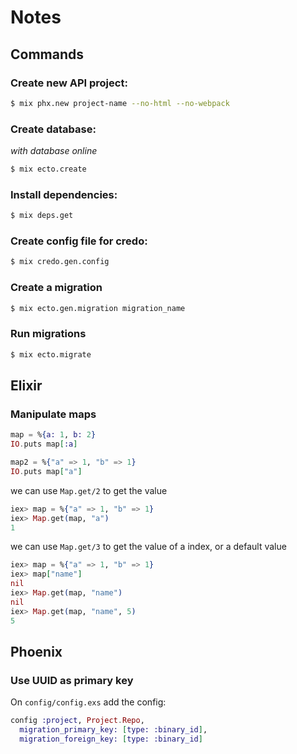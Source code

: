 # Notes

## Commands

### Create new API project:
```bash
$ mix phx.new project-name --no-html --no-webpack
```

### Create database:
_with database online_
```bash
$ mix ecto.create
```

### Install dependencies:
```bash
$ mix deps.get
```

### Create config file for credo:
```bash
$ mix credo.gen.config
```

### Create a migration
```bash
$ mix ecto.gen.migration migration_name
```

### Run migrations
```bash
$ mix ecto.migrate
```

## Elixir

### Manipulate maps
```elixir
map = %{a: 1, b: 2}
IO.puts map[:a]

map2 = %{"a" => 1, "b" => 1}
IO.puts map["a"]
```

we can use `Map.get/2` to get the value
```elixir
iex> map = %{"a" => 1, "b" => 1}
iex> Map.get(map, "a")
1
```

we can use `Map.get/3` to get the value of a index, or a default value
```elixir
iex> map = %{"a" => 1, "b" => 1}
iex> map["name"]
nil
iex> Map.get(map, "name")
nil
iex> Map.get(map, "name", 5)
5
```

## Phoenix

### Use UUID as primary key

On `config/config.exs` add the config:
```elixir
config :project, Project.Repo,
  migration_primary_key: [type: :binary_id],
  migration_foreign_key: [type: :binary_id]
```